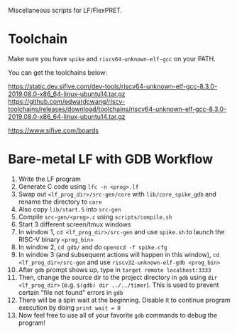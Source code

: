 Miscellaneous scripts for LF/FlexPRET.

Toolchain
=========
Make sure you have `spike` and `riscv64-unknown-elf-gcc` on your PATH.

You can get the toolchains below:

https://static.dev.sifive.com/dev-tools/riscv64-unknown-elf-gcc-8.3.0-2019.08.0-x86_64-linux-ubuntu14.tar.gz
https://github.com/edwardcwang/riscv-toolchains/releases/download/toolchains/riscv64-unknown-elf-gcc-8.3.0-2019.08.0-x86_64-linux-ubuntu14.tar.gz

https://www.sifive.com/boards


Bare-metal LF with GDB Workflow
=================
1. Write the LF program
2. Generate C code using `lfc -n <prog>.lf`
3. Swap out `<lf_prog_dir>/src-gen/core` with `lib/core_spike_gdb` and rename the directory to `core`
4. Also copy `lib/start.S` into `src-gen`
5. Compile `src-gen/<prog>.c` using `scripts/compile.sh`
6. Start 3 different screen/tmux windows
7. In window 1, `cd <lf_prog_dir>/src-gen` and use `spike.sh` to launch the RISC-V binary `<prog_bin>`
8. In window 2, `cd gdb/` and do `openocd -f spike.cfg`
9. In window 3 (and subsequent actions will happen in this window), `cd <lf_prog_dir>/src-gen` and use `riscv32-unknown-elf-gdb <prog_bin>`
10. After `gdb` prompt shows up, type in `target remote localhost:3333`
11. Then, change the source dir to the project directory in `gdb` using `dir <lf_prog_dir>` (e.g. `$(gdb) dir ../../timer`). This is used to prevent certain "file not found" errors in `gdb`
12. There will be a spin wait at the beginning. Disable it to continue program execution by doing `print wait = 0`
13. Now feel free to use all of your favorite `gdb` commands to debug the program!
